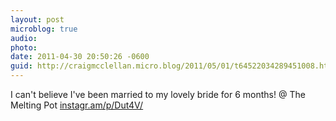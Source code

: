 ```yaml
---
layout: post
microblog: true
audio: 
photo: 
date: 2011-04-30 20:50:26 -0600
guid: http://craigmcclellan.micro.blog/2011/05/01/t64522034289451008.html
---
```

I can't believe I've been married to my lovely bride for 6 months!  @ The Melting Pot [instagr.am/p/Dut4V/](http://instagr.am/p/Dut4V/)
